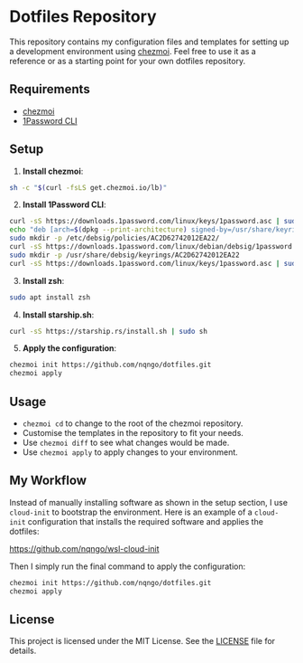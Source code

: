 # Dotfiles Repository

This repository contains my configuration files and templates for setting up a development environment using [chezmoi](https://www.chezmoi.io/). Feel free to use it as a reference or as a starting point for your own dotfiles repository.

## Requirements

- [chezmoi](https://www.chezmoi.io/)
- [1Password CLI](https://support.1password.com/command-line-getting-started/)

## Setup

1. **Install chezmoi**:
  ```sh
  sh -c "$(curl -fsLS get.chezmoi.io/lb)"
  ```

2. **Install 1Password CLI**:
  ```sh
  curl -sS https://downloads.1password.com/linux/keys/1password.asc | sudo gpg --dearmor --output /usr/share/keyrings/1password-archive-keyring.gpg
  echo "deb [arch=$(dpkg --print-architecture) signed-by=/usr/share/keyrings/1password-archive-keyring.gpg] https://downloads.1password.com/linux/debian/$(dpkg --print-architecture) stable main" | sudo tee /etc/apt/sources.list.d/1password.list
  sudo mkdir -p /etc/debsig/policies/AC2D62742012EA22/
  curl -sS https://downloads.1password.com/linux/debian/debsig/1password.pol | sudo tee /etc/debsig/policies/AC2D62742012EA22/1password.pol
  sudo mkdir -p /usr/share/debsig/keyrings/AC2D62742012EA22
  curl -sS https://downloads.1password.com/linux/keys/1password.asc | sudo gpg --dearmor --output /usr/share/debsig/keyrings/AC2D62742012EA22/debsig.gpg
  ``` 

3. **Install zsh**:
  ```sh
  sudo apt install zsh
  ```

4. **Install starship.sh**:
  ```sh
  curl -sS https://starship.rs/install.sh | sudo sh
  ```

5. **Apply the configuration**:
  ```sh
  chezmoi init https://github.com/nqngo/dotfiles.git
  chezmoi apply
  ```

## Usage

- `chezmoi cd` to change to the root of the chezmoi repository.
- Customise the templates in the repository to fit your needs.
- Use `chezmoi diff` to see what changes would be made.
- Use `chezmoi apply` to apply changes to your environment.

## My Workflow

Instead of manually installing software as shown in the setup section, I use `cloud-init` to bootstrap the environment. Here is an example of a `cloud-init` configuration that installs the required software and applies the dotfiles:

https://github.com/nqngo/wsl-cloud-init

Then I simply run the final command to apply the configuration:
  ```sh
  chezmoi init https://github.com/nqngo/dotfiles.git
  chezmoi apply
  ```

## License

This project is licensed under the MIT License. See the [LICENSE](./LICENSE) file for details.
